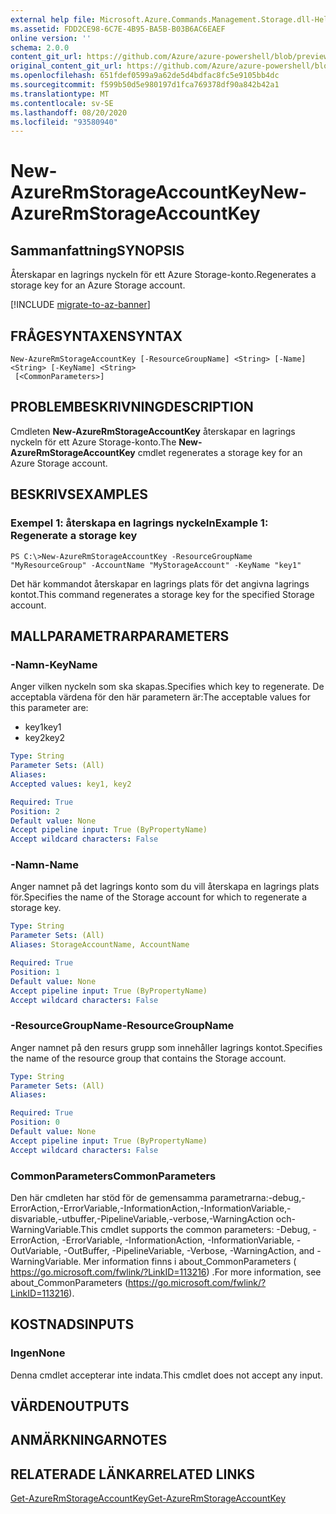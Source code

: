 ```yaml
---
external help file: Microsoft.Azure.Commands.Management.Storage.dll-Help.xml
ms.assetid: FDD2CE98-6C7E-4B95-BA5B-B03B6AC6EAEF
online version: ''
schema: 2.0.0
content_git_url: https://github.com/Azure/azure-powershell/blob/preview/src/ResourceManager/Storage/Commands.Management.Storage/help/New-AzureRmStorageAccountKey.md
original_content_git_url: https://github.com/Azure/azure-powershell/blob/preview/src/ResourceManager/Storage/Commands.Management.Storage/help/New-AzureRmStorageAccountKey.md
ms.openlocfilehash: 651fdef0599a9a62de5d4bdfac8fc5e9105bb4dc
ms.sourcegitcommit: f599b50d5e980197d1fca769378df90a842b42a1
ms.translationtype: MT
ms.contentlocale: sv-SE
ms.lasthandoff: 08/20/2020
ms.locfileid: "93580940"
---
```

# <span data-ttu-id="d7c68-101">New-AzureRmStorageAccountKey</span><span class="sxs-lookup"><span data-stu-id="d7c68-101">New-AzureRmStorageAccountKey</span></span>

## <span data-ttu-id="d7c68-102">Sammanfattning</span><span class="sxs-lookup"><span data-stu-id="d7c68-102">SYNOPSIS</span></span>
<span data-ttu-id="d7c68-103">Återskapar en lagrings nyckeln för ett Azure Storage-konto.</span><span class="sxs-lookup"><span data-stu-id="d7c68-103">Regenerates a storage key for an Azure Storage account.</span></span>

[!INCLUDE [migrate-to-az-banner](../../includes/migrate-to-az-banner.md)]

## <span data-ttu-id="d7c68-104">FRÅGESYNTAXEN</span><span class="sxs-lookup"><span data-stu-id="d7c68-104">SYNTAX</span></span>

```
New-AzureRmStorageAccountKey [-ResourceGroupName] <String> [-Name] <String> [-KeyName] <String>
 [<CommonParameters>]
```

## <span data-ttu-id="d7c68-105">PROBLEMBESKRIVNING</span><span class="sxs-lookup"><span data-stu-id="d7c68-105">DESCRIPTION</span></span>
<span data-ttu-id="d7c68-106">Cmdleten **New-AzureRmStorageAccountKey** återskapar en lagrings nyckeln för ett Azure Storage-konto.</span><span class="sxs-lookup"><span data-stu-id="d7c68-106">The **New-AzureRmStorageAccountKey** cmdlet regenerates a storage key for an Azure Storage account.</span></span>

## <span data-ttu-id="d7c68-107">BESKRIVS</span><span class="sxs-lookup"><span data-stu-id="d7c68-107">EXAMPLES</span></span>

### <span data-ttu-id="d7c68-108">Exempel 1: återskapa en lagrings nyckeln</span><span class="sxs-lookup"><span data-stu-id="d7c68-108">Example 1: Regenerate a storage key</span></span>
```
PS C:\>New-AzureRmStorageAccountKey -ResourceGroupName "MyResourceGroup" -AccountName "MyStorageAccount" -KeyName "key1"
```

<span data-ttu-id="d7c68-109">Det här kommandot återskapar en lagrings plats för det angivna lagrings kontot.</span><span class="sxs-lookup"><span data-stu-id="d7c68-109">This command regenerates a storage key for the specified Storage account.</span></span>

## <span data-ttu-id="d7c68-110">MALLPARAMETRAR</span><span class="sxs-lookup"><span data-stu-id="d7c68-110">PARAMETERS</span></span>

### <span data-ttu-id="d7c68-111">-Namn</span><span class="sxs-lookup"><span data-stu-id="d7c68-111">-KeyName</span></span>
<span data-ttu-id="d7c68-112">Anger vilken nyckeln som ska skapas.</span><span class="sxs-lookup"><span data-stu-id="d7c68-112">Specifies which key to regenerate.</span></span>
<span data-ttu-id="d7c68-113">De acceptabla värdena för den här parametern är:</span><span class="sxs-lookup"><span data-stu-id="d7c68-113">The acceptable values for this parameter are:</span></span>

- <span data-ttu-id="d7c68-114">key1</span><span class="sxs-lookup"><span data-stu-id="d7c68-114">key1</span></span>
- <span data-ttu-id="d7c68-115">key2</span><span class="sxs-lookup"><span data-stu-id="d7c68-115">key2</span></span>

```yaml
Type: String
Parameter Sets: (All)
Aliases:
Accepted values: key1, key2

Required: True
Position: 2
Default value: None
Accept pipeline input: True (ByPropertyName)
Accept wildcard characters: False
```

### <span data-ttu-id="d7c68-116">-Namn</span><span class="sxs-lookup"><span data-stu-id="d7c68-116">-Name</span></span>
<span data-ttu-id="d7c68-117">Anger namnet på det lagrings konto som du vill återskapa en lagrings plats för.</span><span class="sxs-lookup"><span data-stu-id="d7c68-117">Specifies the name of the Storage account for which to regenerate a storage key.</span></span>

```yaml
Type: String
Parameter Sets: (All)
Aliases: StorageAccountName, AccountName

Required: True
Position: 1
Default value: None
Accept pipeline input: True (ByPropertyName)
Accept wildcard characters: False
```

### <span data-ttu-id="d7c68-118">-ResourceGroupName</span><span class="sxs-lookup"><span data-stu-id="d7c68-118">-ResourceGroupName</span></span>
<span data-ttu-id="d7c68-119">Anger namnet på den resurs grupp som innehåller lagrings kontot.</span><span class="sxs-lookup"><span data-stu-id="d7c68-119">Specifies the name of the resource group that contains the Storage account.</span></span>

```yaml
Type: String
Parameter Sets: (All)
Aliases:

Required: True
Position: 0
Default value: None
Accept pipeline input: True (ByPropertyName)
Accept wildcard characters: False
```

### <span data-ttu-id="d7c68-120">CommonParameters</span><span class="sxs-lookup"><span data-stu-id="d7c68-120">CommonParameters</span></span>
<span data-ttu-id="d7c68-121">Den här cmdleten har stöd för de gemensamma parametrarna:-debug,-ErrorAction,-ErrorVariable,-InformationAction,-InformationVariable,-disvariable,-utbuffer,-PipelineVariable,-verbose,-WarningAction och-WarningVariable.</span><span class="sxs-lookup"><span data-stu-id="d7c68-121">This cmdlet supports the common parameters: -Debug, -ErrorAction, -ErrorVariable, -InformationAction, -InformationVariable, -OutVariable, -OutBuffer, -PipelineVariable, -Verbose, -WarningAction, and -WarningVariable.</span></span> <span data-ttu-id="d7c68-122">Mer information finns i about_CommonParameters ( https://go.microsoft.com/fwlink/?LinkID=113216) .</span><span class="sxs-lookup"><span data-stu-id="d7c68-122">For more information, see about_CommonParameters (https://go.microsoft.com/fwlink/?LinkID=113216).</span></span>

## <span data-ttu-id="d7c68-123">KOSTNADS</span><span class="sxs-lookup"><span data-stu-id="d7c68-123">INPUTS</span></span>

### <span data-ttu-id="d7c68-124">Ingen</span><span class="sxs-lookup"><span data-stu-id="d7c68-124">None</span></span>
<span data-ttu-id="d7c68-125">Denna cmdlet accepterar inte indata.</span><span class="sxs-lookup"><span data-stu-id="d7c68-125">This cmdlet does not accept any input.</span></span>

## <span data-ttu-id="d7c68-126">VÄRDEN</span><span class="sxs-lookup"><span data-stu-id="d7c68-126">OUTPUTS</span></span>

## <span data-ttu-id="d7c68-127">ANMÄRKNINGAR</span><span class="sxs-lookup"><span data-stu-id="d7c68-127">NOTES</span></span>

## <span data-ttu-id="d7c68-128">RELATERADE LÄNKAR</span><span class="sxs-lookup"><span data-stu-id="d7c68-128">RELATED LINKS</span></span>

[<span data-ttu-id="d7c68-129">Get-AzureRmStorageAccountKey</span><span class="sxs-lookup"><span data-stu-id="d7c68-129">Get-AzureRmStorageAccountKey</span></span>](./Get-AzureRmStorageAccountKey.md)
